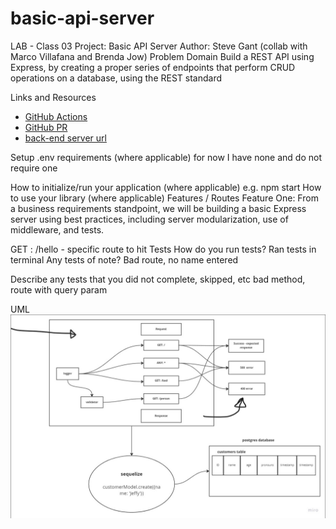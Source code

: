 # basic-api-server

LAB - Class 03
Project: Basic API Server
Author: Steve Gant (collab with Marco Villafana and Brenda Jow)
Problem Domain
Build a REST API using Express, by creating a proper series of endpoints that perform CRUD operations on a database, using the REST standard

Links and Resources
- [GitHub Actions](https://github.com/stevengant/basic-api-server/actions)
- [GitHub PR](https://github.com/stevengant/basic-api-server/pull/1)
- [back-end server url](https://stevegant-basic-api-server.onrender.com)

Setup
.env requirements (where applicable)
for now I have none and do not require one

How to initialize/run your application (where applicable)
e.g. npm start
How to use your library (where applicable)
Features / Routes
Feature One: From a business requirements standpoint, we will be building a basic Express server using best practices, including server modularization, use of middleware, and tests.

GET : /hello - specific route to hit
Tests
How do you run tests? Ran tests in terminal
Any tests of note? Bad route, no name entered

Describe any tests that you did not complete, skipped, etc
bad method, route with query param

UML
![Lab03 UML](/assets/lab03-UML.png)